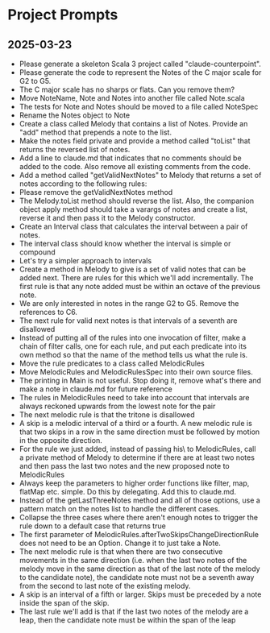 # Project Prompts

## 2025-03-23

- Please generate a skeleton Scala 3 project called "claude-counterpoint".
- Please generate the code to represent the Notes of the C major scale for G2 to G5.
- The C major scale has no sharps or flats. Can you remove them?
- Move NoteName, Note and Notes into another file called Note.scala
- The tests for Note and Notes should be moved to a file called NoteSpec
- Rename the Notes object to Note
- Create a class called Melody that contains a list of Notes. Provide an "add" method that prepends a note to the list.
- Make the notes field private and provide a method called "toList" that returns the reversed list of notes.
- Add a line to claude.md that indicates that no comments should be added to the code. Also remove all existing comments from the code.
- Add a method called "getValidNextNotes" to Melody that returns a set of notes according to the following rules:
- Please remove the getValidNextNotes method
- The Melody.toList method should reverse the list. Also, the companion object apply method should take a varargs of notes and create a list, reverse it and then pass it to the Melody constructor.
- Create an Interval class that calculates the interval between a pair of notes.
- The interval class should know whether the interval is simple or compound
- Let's try a simpler approach to intervals
- Create a method in Melody to give is a set of valid notes that can be added next. There are rules for this which we'll add incrementally. The first rule is that any note added must be within an octave of the previous note.
- We are only interested in notes in the range G2 to G5. Remove the references to C6.
- The next rule for valid next notes is that intervals of a seventh are disallowed
- Instead of putting all of the rules into one invocation of filter, make a chain of filter calls, one for each rule, and put each predicate into its own method so that the name of the method tells us what the rule is.
- Move the rule predicates to a class called MelodicRules
- Move MelodicRules and MelodicRulesSpec into their own source files.
- The printing in Main is not useful. Stop doing it, remove what's there and make a note in claude.md for future reference
- The rules in MelodicRules need to take into account that intervals are always reckoned upwards from the lowest note for the pair
- The next melodic rule is that the tritone is disallowed
- A skip is a melodic interval of a third or a fourth. A new melodic rule is that two skips in a row in the same direction must be followed by motion in the opposite direction.
- For the rule we just added, instead of passing 	his\ to MelodicRules, call a private method of Melody to determine if there are at least two notes and then pass the last two notes and the new proposed note to MelodicRules
- Always keep the parameters to higher order functions like filter, map, flatMap etc. simple. Do this by delegating. Add this to claude.md.
- Instead of the getLastThreeNotes method and all of those options, use a pattern match on the notes list to handle the different cases.
- Collapse the three cases where there aren't enough notes to trigger the rule down to a default case that returns true
- The first parameter of MelodicRules.afterTwoSkipsChangeDirectionRule does not need to be an Option. Change it to just take a Note.
- The next melodic rule is that when there are two consecutive movements in the same direction (i.e. when the last two notes of the melody move in the same direction as that of the last note of the melody to the candidate note), the candidate note must not be a seventh away from the second to last note of the existing melody.
- A skip is an interval of a fifth or larger. Skips must be preceded by a note inside the span of the skip.
- The last rule we'll add is that if the last two notes of the melody are a leap, then the candidate note must be within the span of the leap